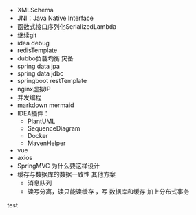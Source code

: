 * XMLSchema
* JNI：Java Native Interface
* 函数式接口序列化SerializedLambda
* 继续git
* idea debug 
* redisTemplate
* dubbo负载均衡 灾备
* spring data jpa
* spring data jdbc
* springboot restTemplate
* nginx虚拟IP
* 并发编程
* markdown mermaid
* IDEA插件：
    *  PlantUML 
    * SequenceDiagram
    * Docker
    * MavenHelper
* vue 
* axios
* SpringMVC 为什么要这样设计
* 缓存与数据库的数据一致性  其他方案 
    * 消息队列
    * 读写分离，读只能读缓存 ，写 数据库和缓存 加上分布式事务

test

